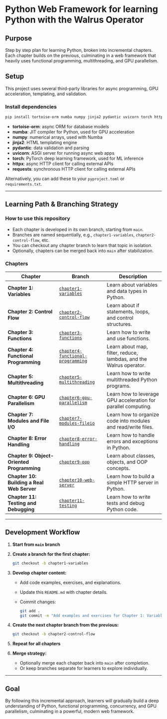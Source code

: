 # Python Web Framework for learning Python with the Walrus Operator

## Purpose
Step by step plan for learning Python, broken into incremental chapters. Each chapter builds on the previous, culminating in a web framework that heavily uses functional programming, multithreading, and GPU parallelism.

## Setup

This project uses several third-party libraries for async programming, GPU acceleration, templating, and validation.

### Install dependencies

```bash
pip install tortoise-orm numba numpy jinja2 pydantic uvicorn torch httpx requests
```

- **tortoise-orm**: async ORM for database models
- **numba**: JIT compiler for Python, used for GPU acceleration
- **numpy**: numerical arrays, used with Numba
- **jinja2**: HTML templating engine
- **pydantic**: data validation and parsing
- **uvicorn**: ASGI server for running async web apps
- **torch**: PyTorch deep learning framework, used for ML inference
- **httpx**: async HTTP client for calling external APIs
- **requests**: synchronous HTTP client for calling external APIs

Alternatively, you can add these to your `pyproject.toml` or `requirements.txt`.

---

## Learning Path & Branching Strategy

### How to use this repository

- Each chapter is developed in its own branch, starting from `main`.
- Branches are named sequentially, e.g., `chapter1-variables`, `chapter2-control-flow`, etc.
- You can checkout any chapter branch to learn that topic in isolation.
- Optionally, chapters can be merged back into `main` after stabilization.

### Chapters

| Chapter | Branch | Description |
|---------|--------|-------------|
| **Chapter 1: Variables** | [`chapter1-variables`](https://github.com/yourrepo/tree/chapter1-variables) | Learn about variables and data types in Python. |
| **Chapter 2: Control Flow** | [`chapter2-control-flow`](https://github.com/yourrepo/tree/chapter2-control-flow) | Learn about if statements, loops, and control structures. |
| **Chapter 3: Functions** | [`chapter3-functions`](https://github.com/yourrepo/tree/chapter3-functions) | Learn how to write and use functions. |
| **Chapter 4: Functional Programming** | [`chapter4-functional-programming`](https://github.com/yourrepo/tree/chapter4-functional-programming) | Learn about map, filter, reduce, lambdas, and the Walrus operator. |
| **Chapter 5: Multithreading** | [`chapter5-multithreading`](https://github.com/yourrepo/tree/chapter5-multithreading) | Learn how to write multithreaded Python programs. |
| **Chapter 6: GPU Parallelism** | [`chapter6-gpu-parallelism`](https://github.com/yourrepo/tree/chapter6-gpu-parallelism) | Learn how to leverage GPU acceleration for parallel computing. |
| **Chapter 7: Modules and File I/O** | [`chapter7-modules-fileio`](https://github.com/yourrepo/tree/chapter7-modules-fileio) | Learn how to organize code into modules and read/write files. |
| **Chapter 8: Error Handling** | [`chapter8-error-handling`](https://github.com/yourrepo/tree/chapter8-error-handling) | Learn how to handle errors and exceptions in Python. |
| **Chapter 9: Object-Oriented Programming** | [`chapter9-oop`](https://github.com/yourrepo/tree/chapter9-oop) | Learn about classes, objects, and OOP concepts. |
| **Chapter 10: Building a Real Web Server** | [`chapter10-web-server`](https://github.com/yourrepo/tree/chapter10-web-server) | Learn how to build a simple HTTP server in Python. |
| **Chapter 11: Testing and Debugging** | [`chapter11-testing`](https://github.com/yourrepo/tree/chapter11-testing) | Learn how to write tests and debug Python code. |

---

## Development Workflow

1. **Start from `main` branch**

2. **Create a branch for the first chapter:**

   ```bash
   git checkout -b chapter1-variables
   ```

3. **Develop chapter content:**

   - Add code examples, exercises, and explanations.
   - Update this `README.md` with chapter details.
   - Commit changes:

     ```bash
     git add .
     git commit -m "Add examples and exercises for Chapter 1: Variables"
     ```

4. **Create the next chapter branch from the previous:**

   ```bash
   git checkout -b chapter2-control-flow
   ```

5. **Repeat for all chapters**

6. **Merge strategy:**

   - Optionally merge each chapter back into `main` after completion.
   - Or keep branches separate for learners to explore individually.

---

## Goal

By following this incremental approach, learners will gradually build a deep understanding of Python, functional programming, concurrency, and GPU parallelism, culminating in a powerful, modern web framework.

